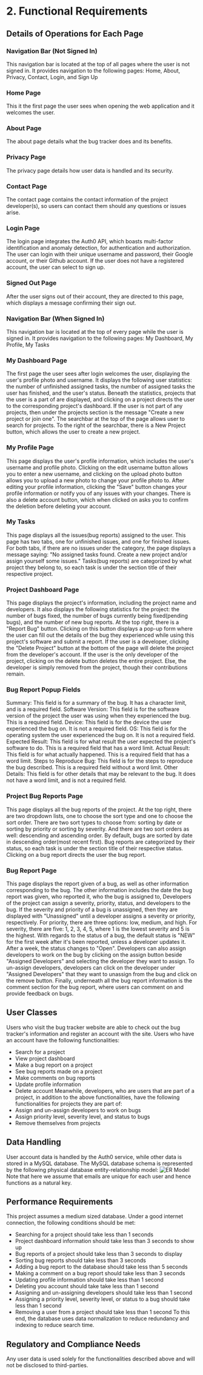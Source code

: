 ﻿# 2. Functional Requirements

## Details of Operations for Each Page

### Navigation Bar (Not Signed In)
This navigation bar is located at the top of all pages where the user is not signed in.
It provides navigation to the following pages: Home, About, Privacy, Contact, Login, and Sign Up

### Home Page
This it the first page the user sees when opening the web application and it welcomes the user.

### About Page
The about page details what the bug tracker does and its benefits.

### Privacy Page
The privacy page details how user data is handled and its security.

### Contact Page
The contact page contains the contact information of the project developer(s), so users can contact them should any questions or issues arise.

### Login Page
The login page integrates the Auth0 API, which boasts multi-factor identification and anomaly detection, for authentication and authorization.
The user can login with their unique username and password, their Google account, or their Github account.
If the user does not have a registered account, the user can select to sign up.

### Signed Out Page
After the user signs out of their account, they are directed to this page, which displays a message confirming their sign out.

### Navigation Bar (When Signed In)
This navigation bar is located at the top of every page while the user is signed in.
It provides navigation to the following pages: My Dashboard, My Profile, My Tasks

### My Dashboard Page
The first page the user sees after login welcomes the user, displaying the user's profile photo and username.
It displays the following user statistics: the number of unfinished assigned tasks, the number of assigned tasks the user has finished, and the user's status.
Beneath the statistics, projects that the user is a part of are displayed, and clicking on a project directs the user to the corresponding project's dashboard.
If the user is not part of any projects, then under the projects section is the message "Create a new project or join one".
The searchbar at the top of the page allows user to search for projects.
To the right of the searchbar, there is a New Project button, which allows the user to create a new project.

### My Profile Page
This page displays the user's profile information, which includes the user's username and profile photo.
Clicking on the edit username button allows you to enter a new username, and clicking on the upload photo button allows you to upload a new photo to change your profile photo to.
After editing your profile information, clicking the "Save" button changes your profile information or notify you of any issues with your changes.
There is also a delete account button, which when clicked on asks you to confirm the deletion before deleting your account.

### My Tasks
This page displays all the issues(bug reports) assigned to the user.
This page has two tabs, one for unfinished issues, and one for finished issues.
For both tabs, if there are no issues under the category, the page displays a message saying: "No assigned tasks found. Create a new project and/or assign yourself some issues."
Tasks(bug reports) are categorized by what project they belong to, so each task is under the section title of their respective project.

### Project Dashboard Page
This page displays the project's information, including the project name and developers.
It also displays the following statistics for the project: the number of bugs fixed, the number of bugs currently being fixed(pending bugs), and the number of new bug reports.
At the top right, there is a "Report Bug" button.
Clicking on this button displays a pop-up form where the user can fill out the details of the bug they experienced while using this project's software and submit a report.
If the user is a developer, clicking the "Delete Project" button at the bottom of the page will delete the project from the developer's account.
If the user is the only developer of the project, clicking on the delete button deletes the entire project.
Else, the developer is simply removed from the project, though their contributions remain.

### Bug Report Popup Fields
Summary: This field is for a summary of the bug. It has a character limit, and is a required field.
Software Version: This field is for the software version of the project the user was using when they experienced the bug. This is a required field.
Device: This field is for the device the user experienced the bug on. It is not a required field.
OS: This field is for the operating system the user experienced the bug on. It is not a required field.
Expected Result: This field is for what result the user expected the project's software to do. This is a required field that has a word limit.
Actual Result: This field is for what actually happened. This is a required field that has a word limit.
Steps to Reproduce Bug: This field is for the steps to reproduce the bug described. This is a required field without a word limit.
Other Details: This field is for other details that may be relevant to the bug. It does not have a word limit, and is not a required field.

### Project Bug Reports Page
This page displays all the bug reports of the project.
At the top right, there are two dropdown lists, one to choose the sort type and one to choose the sort order.
There are two sort types to choose from: sorting by date or sorting by priority or sorting by severity.
And there are two sort orders as well: descending and ascending order.
By default, bugs are sorted by date in descending order(most recent first).
Bug reports are categorized by their status, so each task is under the section title of their respective status.
Clicking on a bug report directs the user the bug report.

### Bug Report Page
This page displays the report given of a bug, as well as other information corresponding to the bug.
The other information includes the date the bug report was given, who reported it, who the bug is assigned to, 
Developers of the project can assign a severity, priority, status, and developers to the bug.
If the severity and priority of a bug is unassigned, then they are displayed with "Unassigned" until a developer assigns a severity or priority, respectively.
For priority, there are three options: low, medium, and high.
For severity, there are five: 1, 2, 3, 4, 5, where 1 is the lowest severity and 5 is the highest.
With regards to the status of a bug, the default status is "NEW" for the first week after it's been reported, unless a developer updates it.
After a week, the status changes to "Open".
Developers can also assign developers to work on the bug by clicking on the assign button beside "Assigned Developers" and selecting the developer they want to assign.
To un-assign developers, developers can click on the developer under "Assigned Developers" that they want to unassign from the bug and click on the remove button.
Finally, underneath all the bug report information is the comment section for the bug report, where users can comment on and provide feedback on bugs.

## User Classes
Users who visit the bug tracker website are able to check out the bug tracker's information and register an account with the site.
Users who have an account have the following functionalities:
- Search for a project
- View project dashboard
- Make a bug report on a project
- See bug reports made on a project
- Make comments on bug reports
- Update profile information
- Delete account
Meanwhile, developers, who are users that are part of a project, in addition to the above functionalities, have the following functionalities for projects they are part of:
- Assign and un-assign developers to work on bugs
- Assign priority level, severity level, and status to bugs
- Remove themselves from projects

## Data Handling
User account data is handled by the Auth0 service, while other data is stored in a MySQL database. The MySQL database schema is represented by the following physical database entity-relationship model:
![ER Model](https://github.com/IreneRSun/BugTracker/blob/main/Wiki/SRS/Bug%20Tracker%20Physical%20ER%20Diagram.png "Bug Tracker Entity-Relationship Model")
Note that here we assume that emails are unique for each user and hence functions as a natural key.

## Performance Requirements
This project assumes a medium sized database.
Under a good internet connection, the following conditions should be met:
- Searching for a project should take less than 1 seconds
- Project dashboard information should take less than 3 seconds to show up
- Bug reports of a project should take less than 3 seconds to display
- Sorting bug reports should take less than 3 seconds
- Adding a bug report to the database should take less than 5 seconds
- Making a comment on a bug report should take less than 3 seconds
- Updating profile information should take less than 1 second
- Deleting you account should take take less than 1 second
- Assigning and un-assigning developers should take less than 1 second
- Assigning a priority level, severity level, or status to a bug should take less than 1 second
- Removing a user from a project should take less than 1 second
To this end, the database uses data normalization to reduce redundancy and indexing to reduce search time.

## Regulatory and Compliance Needs
Any user data is used solely for the functionalities described above and will not be disclosed to third-parties.